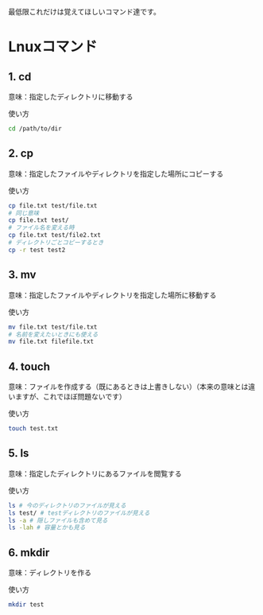 最低限これだけは覚えてほしいコマンド達です。
# Lnuxコマンド
## 1. cd
意味：指定したディレクトリに移動する

使い方
```bash
cd /path/to/dir
```
## 2. cp
意味：指定したファイルやディレクトリを指定した場所にコピーする

使い方
```bash
cp file.txt test/file.txt
# 同じ意味
cp file.txt test/
# ファイル名を変える時
cp file.txt test/file2.txt
# ディレクトリごとコピーするとき
cp -r test test2
```

## 3. mv
意味：指定したファイルやディレクトリを指定した場所に移動する

使い方
```bash
mv file.txt test/file.txt
# 名前を変えたいときにも使える
mv file.txt filefile.txt
```

## 4. touch
意味：ファイルを作成する（既にあるときは上書きしない）（本来の意味とは違いますが、これでほぼ問題ないです）

使い方
```bash
touch test.txt
```

## 5. ls
意味：指定したディレクトリにあるファイルを閲覧する

使い方
```bash
ls # 今のディレクトリのファイルが見える
ls test/ # testディレクトリのファイルが見える
ls -a # 隠しファイルも含めて見る
ls -lah # 容量とかも見る
```

## 6. mkdir
意味：ディレクトリを作る

使い方
```bash
mkdir test
```